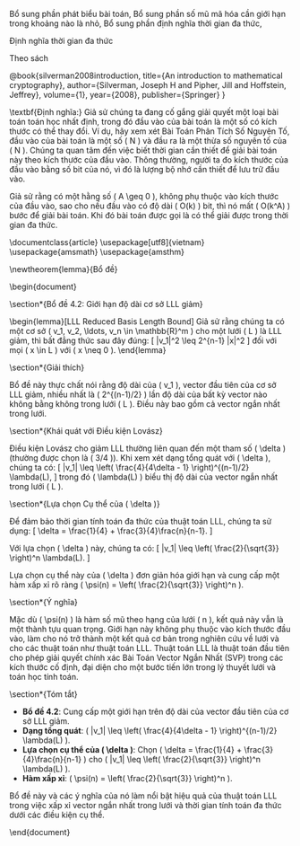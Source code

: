 Bổ sung phần phát biểu bài toán,
Bổ sung phần số mũ mã hóa cần giới hạn trong khoảng nào là nhỏ,
Bổ sung phần định nghĩa thời gian đa thức,



 
<!-- - Định nghĩa thời gian đa thức là như thế nào -->

Định nghĩa thời gian đa thức

Theo sách

@book{silverman2008introduction,
  title={An introduction to mathematical cryptography},
  author={Silverman, Joseph H and Pipher, Jill and Hoffstein, Jeffrey},
  volume={1},
  year={2008},
  publisher={Springer}
}





\textbf{Định nghĩa:} Giả sử chúng ta đang cố gắng giải quyết một loại bài toán toán học nhất định, trong đó đầu vào của bài toán là một số có kích thước có thể thay đổi. Ví dụ, hãy xem xét Bài Toán Phân Tích Số Nguyên Tố, đầu vào của bài toán là một số \( N \) và đầu ra là một thừa số nguyên tố của \( N \). Chúng ta quan tâm đến việc biết thời gian cần thiết để giải bài toán này theo kích thước của đầu vào. Thông thường, người ta đo kích thước của đầu vào bằng số bit của nó, vì đó là lượng bộ nhớ cần thiết để lưu trữ đầu vào.

Giả sử rằng có một hằng số \( A \geq 0 \), không phụ thuộc vào kích thước của đầu vào, sao cho nếu đầu vào có độ dài \( O(k) \) bit, thì nó mất \( O(k^A) \) bước để giải bài toán. Khi đó bài toán được gọi là có thể giải được trong thời gian đa thức.


<!-- 
theo công thức chứng minh ![alt text](image.png)
ta có 
https://chatgpt.com/c/00a6fa58-6d59-4a9a-bb34-0615a4b3e4ce -->


\documentclass{article}
\usepackage[utf8]{vietnam}
\usepackage{amsmath}
\usepackage{amsthm}

\newtheorem{lemma}{Bổ đề}

\begin{document}

\section*{Bổ đề 4.2: Giới hạn độ dài cơ sở LLL giảm}

\begin{lemma}[LLL Reduced Basis Length Bound]
Giả sử rằng chúng ta có một cơ sở \( v_1, v_2, \ldots, v_n \in \mathbb{R}^m \) cho một lưới \( L \) là LLL giảm, thì bất đẳng thức sau đây đúng:
\[ \|v_1\|^2 \leq 2^{n-1} \|x\|^2 \]
đối với mọi \( x \in L \) với \( x \neq 0 \).
\end{lemma}

\section*{Giải thích}

Bổ đề này thực chất nói rằng độ dài của \( v_1 \), vector đầu tiên của cơ sở LLL giảm, nhiều nhất là \( 2^{(n-1)/2} \) lần độ dài của bất kỳ vector nào không bằng không trong lưới \( L \). Điều này bao gồm cả vector ngắn nhất trong lưới.

\section*{Khái quát với Điều kiện Lovász}

Điều kiện Lovász cho giảm LLL thường liên quan đến một tham số \( \delta \) (thường được chọn là \( 3/4 \)). Khi xem xét dạng tổng quát với \( \delta \), chúng ta có:
\[ \|v_1\| \leq \left( \frac{4}{4\delta - 1} \right)^{(n-1)/2} \lambda(L), \]
trong đó \( \lambda(L) \) biểu thị độ dài của vector ngắn nhất trong lưới \( L \).

\section*{Lựa chọn Cụ thể của \( \delta \)}

Để đảm bảo thời gian tính toán đa thức của thuật toán LLL, chúng ta sử dụng:
\[ \delta = \frac{1}{4} + \frac{3}{4}\frac{n}{n-1}. \]

Với lựa chọn \( \delta \) này, chúng ta có:
\[ \|v_1\| \leq \left( \frac{2}{\sqrt{3}} \right)^n \lambda(L). \]

Lựa chọn cụ thể này của \( \delta \) đơn giản hóa giới hạn và cung cấp một hàm xấp xỉ rõ ràng \( \psi(n) = \left( \frac{2}{\sqrt{3}} \right)^n \).

\section*{Ý nghĩa}

Mặc dù \( \psi(n) \) là hàm số mũ theo hạng của lưới \( n \), kết quả này vẫn là một thành tựu quan trọng. Giới hạn này không phụ thuộc vào kích thước đầu vào, làm cho nó trở thành một kết quả cơ bản trong nghiên cứu về lưới và cho các thuật toán như thuật toán LLL. Thuật toán LLL là thuật toán đầu tiên cho phép giải quyết chính xác Bài Toán Vector Ngắn Nhất (SVP) trong các kích thước cố định, đại diện cho một bước tiến lớn trong lý thuyết lưới và toán học tính toán.

\section*{Tóm tắt}

- **Bổ đề 4.2**: Cung cấp một giới hạn trên độ dài của vector đầu tiên của cơ sở LLL giảm.
- **Dạng tổng quát**: \( \|v_1\| \leq \left( \frac{4}{4\delta - 1} \right)^{(n-1)/2} \lambda(L) \).
- **Lựa chọn cụ thể của \( \delta \)**: Chọn \( \delta = \frac{1}{4} + \frac{3}{4}\frac{n}{n-1} \) cho \( \|v_1\| \leq \left( \frac{2}{\sqrt{3}} \right)^n \lambda(L) \).
- **Hàm xấp xỉ**: \( \psi(n) = \left( \frac{2}{\sqrt{3}} \right)^n \).

Bổ đề này và các ý nghĩa của nó làm nổi bật hiệu quả của thuật toán LLL trong việc xấp xỉ vector ngắn nhất trong lưới và thời gian tính toán đa thức dưới các điều kiện cụ thể.

\end{document}
